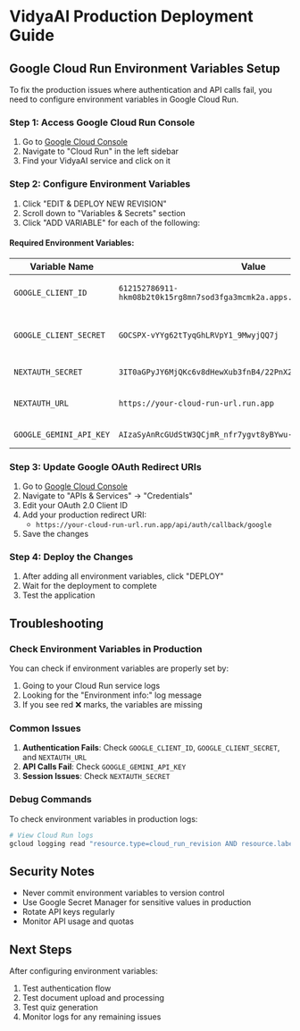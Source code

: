 # VidyaAI Production Deployment Guide

## Google Cloud Run Environment Variables Setup

To fix the production issues where authentication and API calls fail, you need to configure environment variables in Google Cloud Run.

### Step 1: Access Google Cloud Run Console

1. Go to [Google Cloud Console](https://console.cloud.google.com/)
2. Navigate to "Cloud Run" in the left sidebar
3. Find your VidyaAI service and click on it

### Step 2: Configure Environment Variables

1. Click "EDIT & DEPLOY NEW REVISION"
2. Scroll down to "Variables & Secrets" section
3. Click "ADD VARIABLE" for each of the following:

#### Required Environment Variables:

| Variable Name           | Value                                                                      | Description                |
| ----------------------- | -------------------------------------------------------------------------- | -------------------------- |
| `GOOGLE_CLIENT_ID`      | `612152786911-hkm08b2t0k15rg8mn7sod3fga3mcmk2a.apps.googleusercontent.com` | Google OAuth Client ID     |
| `GOOGLE_CLIENT_SECRET`  | `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`                                      | Google OAuth Client Secret |
| `NEXTAUTH_SECRET`       | `3IT0aGPyJY6MjQKc6v8dHewXub3fnB4/22PnX2pnlHo=`                             | NextAuth Secret Key        |
| `NEXTAUTH_URL`          | `https://your-cloud-run-url.run.app`                                       | Your Cloud Run service URL |
| `GOOGLE_GEMINI_API_KEY` | `AIzaSyAnRcGUdStW3QCjmR_nfr7ygvt8yBYwu-M`                                  | Gemini API Key             |

### Step 3: Update Google OAuth Redirect URIs

1. Go to [Google Cloud Console](https://console.cloud.google.com/)
2. Navigate to "APIs & Services" → "Credentials"
3. Edit your OAuth 2.0 Client ID
4. Add your production redirect URI:
   - `https://your-cloud-run-url.run.app/api/auth/callback/google`
5. Save the changes

### Step 4: Deploy the Changes

1. After adding all environment variables, click "DEPLOY"
2. Wait for the deployment to complete
3. Test the application

## Troubleshooting

### Check Environment Variables in Production

You can check if environment variables are properly set by:

1. Going to your Cloud Run service logs
2. Looking for the "Environment info:" log message
3. If you see red ❌ marks, the variables are missing

### Common Issues

1. **Authentication Fails**: Check `GOOGLE_CLIENT_ID`, `GOOGLE_CLIENT_SECRET`, and `NEXTAUTH_URL`
2. **API Calls Fail**: Check `GOOGLE_GEMINI_API_KEY`
3. **Session Issues**: Check `NEXTAUTH_SECRET`

### Debug Commands

To check environment variables in production logs:

```bash
# View Cloud Run logs
gcloud logging read "resource.type=cloud_run_revision AND resource.labels.service_name=your-service-name" --limit=50
```

## Security Notes

- Never commit environment variables to version control
- Use Google Secret Manager for sensitive values in production
- Rotate API keys regularly
- Monitor API usage and quotas

## Next Steps

After configuring environment variables:

1. Test authentication flow
2. Test document upload and processing
3. Test quiz generation
4. Monitor logs for any remaining issues
